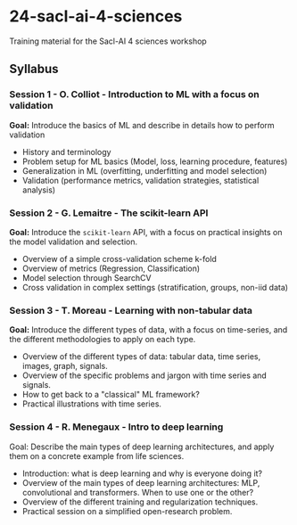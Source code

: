 # 24-sacl-ai-4-sciences

Training material for the Sacl-AI 4 sciences workshop


## Syllabus

### Session 1 - O. Colliot - Introduction to ML with a focus on validation

**Goal:** Introduce the basics of ML and describe in details how to perform validation

- History and terminology
- Problem setup for ML basics (Model, loss, learning procedure, features)
- Generalization in ML (overfitting, underfitting and model selection)
- Validation (performance metrics, validation strategies, statistical analysis)


### Session 2 - G. Lemaitre - The scikit-learn API

**Goal:** Introduce the `scikit-learn` API, with a focus on practical insights on the model validation and selection.

- Overview of a simple cross-validation scheme k-fold
- Overview of metrics (Regression, Classification)
- Model selection through SearchCV
- Cross validation in complex settings (stratification, groups, non-iid data)


### Session 3 - T. Moreau - Learning with non-tabular data

**Goal:** Introduce the different types of data, with a focus on time-series, and the different methodologies to apply on each type.

- Overview of the different types of data: tabular data, time series, images, graph, signals.
- Overview of the specific problems and jargon with time series and signals.
- How to get back to a "classical" ML framework?
- Practical illustrations with time series.


### Session 4 - R. Menegaux - Intro to deep learning

Goal: Describe the main types of deep learning architectures, and apply them on a concrete example from life sciences.

- Introduction: what is deep learning and why is everyone doing it?
- Overview of the main types of deep learning architectures: MLP, convolutional and transformers. When to use one or the other?
- Overview of the different training and regularization techniques.
- Practical session on a simplified open-research problem. 
